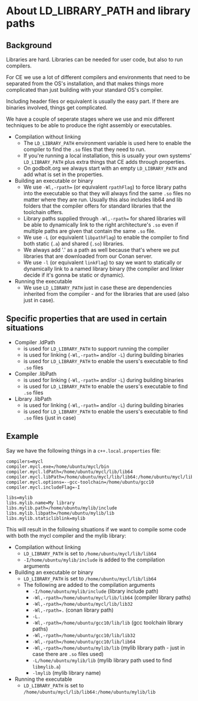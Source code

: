 # About LD_LIBRARY_PATH and library paths

## Background

Libraries are hard. Libraries can be needed for user code, but also to run compilers.

For CE we use a lot of different compilers and environments that need to be separated from the OS's installation, and that makes things more complicated than just building with your standard OS's compiler.

Including header files or equivalent is usually the easy part. If there are binaries involved, things get complicated.

We have a couple of seperate stages where we use and mix different techniques to be able to produce the right assembly or executables.

* Compilation without linking
  * The `LD_LIBRARY_PATH` environment variable is used here to enable the compiler to find the `.so` files that they need to run.
  * If you're running a local installation, this is usually your own systems' `LD_LIBRARY_PATH` plus extra things that CE adds through properties.
  * On godbolt.org we always start with an empty `LD_LIBRARY_PATH` and add what is set in the properties.
* Building an executable or binary
  * We use `-Wl,-rpath=` (or equivalent `rpathFlag`) to force library paths into the executable so that they will always find the same `.so` files no matter where they are run. Usually this also includes lib64 and lib folders that the compiler offers for standard libraries that the toolchain offers.
  * Library paths supplied through `-Wl,-rpath=` for shared libraries will be able to dynamically link to the right architecture's `.so` even if multiple paths are given that contain the same `.so` file.
  * We use `-L` (or equivalent `libpathFlag`) to enable the compiler to find both static (`.a`) and shared (`.so`) libraries.
  * We always add '.' as a path as well because that's where we put libraries that are downloaded from our Conan server.
  * We use `-l` (or equivalent `linkFlag`) to say we want to statically or dynamically link to a named library binary (the compiler and linker decide if it's gonna be static or dynamic).
* Running the executable
  * We use `LD_LIBRARY_PATH` just in case these are dependencies inherited from the compiler - and for the libraries that are used (also just in case).


## Specific properties that are used in certain situations

* Compiler .ldPath
  * is used for `LD_LIBRARY_PATH` to support running the compiler
  * is used for linking (`-Wl,-rpath=` and/or `-L`) during building binaries
  * is used for `LD_LIBRARY_PATH` to enable the users's executable to find `.so` files
* Compiler .libPath
  * is used for linking (`-Wl,-rpath=` and/or `-L`) during building binaries
  * is used for `LD_LIBRARY_PATH` to enable the users's executable to find `.so` files
* Library .libPath
  * is used for linking (`-Wl,-rpath=` and/or `-L`) during building binaries
  * is used for `LD_LIBRARY_PATH` to enable the users's executable to find `.so` files (just in case)


## Example

Say we have the following things in a `c++.local.properties` file:

```
compilers=mycl
compiler.mycl.exe=/home/ubuntu/mycl/bin
compiler.mycl.ldPath=/home/ubuntu/mycl/lib/lib64
compiler.mycl.libPath=/home/ubuntu/mycl/lib/lib64:/home/ubuntu/mycl/lib/lib32
compiler.mycl.options=--gcc-toolchain=/home/ubuntu/gcc10
compiler.mycl.includeFlag=-I

libs=mylib
libs.mylib.name=My library
libs.mylib.path=/home/ubuntu/mylib/include
libs.mylib.libpath=/home/ubuntu/mylib/lib
libs.mylib.staticliblink=mylib
```

This will result in the following situations if we want to compile some code with both the mycl compiler and the mylib library:

* Compilation without linking
  * `LD_LIBRARY_PATH` is set to `/home/ubuntu/mycl/lib/lib64`
  * `-I/home/ubuntu/mylib/include` is added to the compilation arguments
* Building an executable or binary
  * `LD_LIBRARY_PATH` is set to `/home/ubuntu/mycl/lib/lib64`
  * The following are added to the compilation arguments
    * `-I/home/ubuntu/mylib/include` (library include path)
    * `-Wl,-rpath=/home/ubuntu/mycl/lib/lib64` (compiler library paths)
    * `-Wl,-rpath=/home/ubuntu/mycl/lib/lib32`
    * `-Wl,-rpath=.` (conan library path)
    * `-L.`
    * `-Wl,-rpath=/home/ubuntu/gcc10/lib/lib` (gcc toolchain library paths)
    * `-Wl,-rpath=/home/ubuntu/gcc10/lib/lib32`
    * `-Wl,-rpath=/home/ubuntu/gcc10/lib/lib64`
    * `-Wl,-rpath=/home/ubuntu/mylib/lib` (mylib library path - just in case there are `.so` files used)
    * `-L/home/ubuntu/mylib/lib` (mylib library path used to find `libmylib.a`)
    * `-lmylib` (mylib library name)
* Running the executable
  * `LD_LIBRARY_PATH` is set to `/home/ubuntu/mycl/lib/lib64:/home/ubuntu/mylib/lib`
